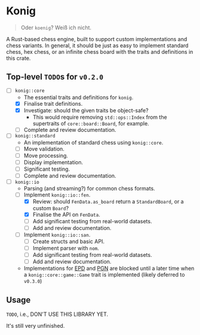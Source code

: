 # Konig
> Oder `koenig`? Weiß ich nicht.

A Rust-based chess engine, built to support custom implementations and chess variants. In general, it should be just as easy to implement standard chess, hex chess, or an infinite chess board with the traits and definitions in this crate.

## Top-level `TODO`s for `v0.2.0`
- [ ] `konig::core`
  - The essential traits and definitions for `konig`.
  - [x] Finalise trait definitions.
  - [x] Investigate: should the given traits be object-safe?
    - This would require removing `std::ops::Index` from the supertraits of `core::board::Board`, for example.
  - [ ] Complete and review documentation.
- [ ] `konig::standard`
  - An implementation of standard chess using `konig::core`.
  - [ ] Move validation.
  - [ ] Move processing.
  - [ ] Display implementation.
  - [ ] Significant testing.
  - [ ] Complete and review documentation.
- [ ] `konig::io`
  - Parsing (and streaming?) for common chess formats.
  - [ ] Implement `konig::io::fen`.
    - [x] Review: should `FenData.as_board` return a `StandardBoard`, or a custom `Board`?
    - [x] Finalise the API on `FenData`.
    - [ ] Add significant testing from real-world datasets.
    - [ ] Add and review documentation.
  - [ ] Implement `konig::io::san`.
    - [ ] Create structs and basic API.
    - [ ] Implement parser with `nom`.
    - [ ] Add significant testing from real-world datasets.
    - [ ] Add and review documentation.
  - Implementations for [EPD](https://www.chessprogramming.org/Extended_Position_Description) and [PGN](https://www.chessprogramming.org/Portable_Game_Notation) are blocked until a later time when a `konig::core::game::Game` trait is implemented (likely deferred to `v0.3.0`)

## Usage
`TODO`, i.e., DON'T USE THIS LIBRARY YET.

It's still very unfinished.
